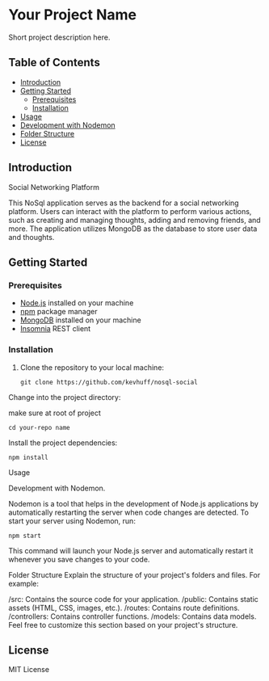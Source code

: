 # Your Project Name

Short project description here.

## Table of Contents

- [Introduction](#introduction)
- [Getting Started](#getting-started)
  - [Prerequisites](#prerequisites)
  - [Installation](#installation)
- [Usage](#usage)
- [Development with Nodemon](#development-with-nodemon)
- [Folder Structure](#folder-structure)
- [License](#license)

## Introduction

Social Networking Platform

This NoSql application serves as the backend for a social networking platform. Users can interact with the platform to perform various actions, such as creating and managing thoughts, adding and removing friends, and more. The application utilizes MongoDB as the database to store user data and thoughts.

## Getting Started

### Prerequisites



- [Node.js](https://nodejs.org/) installed on your machine
- [npm](https://www.npmjs.com/) package manager
- [MongoDB](https://www.mongodb.com/) installed on your machine
- [Insomnia](https://insomnia.rest/) REST client

### Installation

1. Clone the repository to your local machine:

   ```
   git clone https://github.com/kevhuff/nosql-social
Change into the project directory:

make sure at root of project
   ```
cd your-repo name 
```
Install the project dependencies:

  ```
npm install
  ```

Usage

Development with Nodemon.

Nodemon is a tool that helps in the development of Node.js applications by automatically restarting the server when code changes are detected. To start your server using Nodemon, run:


```
npm start
``````
This command will launch your Node.js server and automatically restart it whenever you save changes to your code.

Folder Structure
Explain the structure of your project's folders and files. For example:

/src: Contains the source code for your application.
/public: Contains static assets (HTML, CSS, images, etc.).
/routes: Contains route definitions.
/controllers: Contains controller functions.
/models: Contains data models.
Feel free to customize this section based on your project's structure.


## 
## License
MIT License

